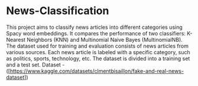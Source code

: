 # News-Classification

This project aims to classify news articles into different categories using Spacy word embeddings. It compares the performance of two classifiers: K-Nearest Neighbors (KNN) and Multinomial Naive Bayes (MultinomialNB).
The dataset used for training and evaluation consists of news articles from various sources. Each news article is labeled with a specific category, such as politics, sports, technology, etc. The dataset is divided into a training set and a test set.
Dataset -([https://www.kaggle.com/datasets/clmentbisaillon/fake-and-real-news-dataset])
